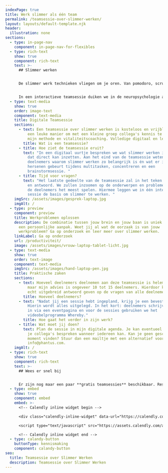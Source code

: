 ```yaml
---
indexPage: true
title: Werk slimmer als één team
permalink: /teamsessie-over-slimmer-werken/
layout: layouts/default-template.njk
header:
  illustration: none
sections:
  - type: in-page-nav
    component: in-page-nav-for-flexibles
  - type: rich-text
    show: true
    component: rich-text
    text: >-
      ## Slimmer werken


      De slimmer werk technieken vliegen om je oren. Van pomodoro, scrum, grip, deepwork én getting things done. Wat kan jij doen om sneller én harder te werken? 


      In een interactieve teamsessie duiken we in de neuropsychologie achter al deze technieken. Waar is je brein allemaal toe in staat én wat zijn de beperkingen van je brein. Je krijgt de kans om al je vragen te stellen aan vitaliteitscoach en trainer Pjotr.
  - type: text-media
    show: true
    order: image-text
    component: text-media
    title: Digitale Teamsessie
    sections:
      - text: Een teamsessie over slimmer werken is kosteloos en vrijblijvend. Dit is
          een leuke manier om met een kleine groep collega's kennis te maken met
          mijn methode en vitaliteitscoaching. Volledige digitaal en leerzaam!
        title: Wat is een teamsessie?
      - title: Hoe ziet de teamsessie eruit?
        text: "In een digitaal uurtje bespreken we wat slimmer werken inhoudt én hoe jij
          dat direct kan inzetten. Aan het eind van de teamsessie weten de
          deelnemers waarom slimmer werken zo belangrijk is én wat er in de
          hersenen gebeurt tijdens multitasken, concentreren en een
          brainstormsessie. "
      - title: Tijd voor vragen?
        text: "Het laatste gedeelte van de teamsessie zal in het teken staan van vraag
          en antwoord. We zullen inzoomen op de onderwerpen en problemen die bij
          de deelnemers het meest spelen. Hiermee leggen we in één interactieve
          sessie de basis om slimmer te werken. "
    imgSrc: /assets/images/gesprek-laptop.jpg
    imgAlt: /
  - type: preview
    component: preview
    title: Werkproblemen oplossen
    description: De combinatie tussen jouw brein en jouw baan is uniek en vraagt om
      een persoonlijke aanpak. Weet jij al wat de oorzaak is van jouw
      werkprobleem? Ga op onderzoek en leer meer over slimmer werken.
    linkLabel: Ga op onderzoek
    url: /productiviteit/
    image: /assets/images/vrouw-laptop-tablet-licht.jpg
  - type: text-media
    show: true
    order: text-image
    component: text-media
    imgSrc: /assets/images/hand-laptop-pen.jpg
    title: Praktische zaken
    sections:
      - text: Hoeveel deelnemers deelnemen aan deze teamsessie is helemaal aan jullie,
          maar mijn advies is ongeveer 10 tot 15 deelnemers. Hierdoor kan ik ook
          echt uitgebreid antwoord geven op de vragen van alle deelnemers.
        title: Hoeveel deelnemers?
      - text: "Nadat jij een sessie hebt ingepland, krijg je een bevestigingsmail.
          Hierin wordt alles uitgelegd. In het kort: deelnemers schrijven zich
          in via een eventpagina en voor de sessies gebruiken we het
          videobelprogramma Whereby."
        title: Hoe gaat het verder in zijn werk?
      - title: Wat moet jij doen?
        text: Plan de sessie in mijn digitale agenda. Je kan eventueel van tevoren met
          je collega's bespreken wanneer iedereen kan. Kan je geen geschikt
          moment vinden? Stuur dan een mailtje met een alternatief voorstel naar
          info@phantus.com.
    imgAlt: /
  - type: rich-text
    show: true
    component: rich-text
    text: >-
      ## Wees er snel bij


      Er zijn nog maar een paar **gratis teamsessies** beschikbaar. Reserveer gelijk één van de gratis teamsessies óf plan eerst een [kennismaking met coach Pjotr.](https://calendly.com/pjotr-peulen/bellen)
  - type: embed
    show: true
    component: embed
    embed: >-
      <!-- Calendly inline widget begin -->

      <div class="calendly-inline-widget" data-url="https://calendly.com/pjotr-peulen/teamsessie-over-slaap?primary_color=eb5c36" style="min-width:320px;height:630px;"></div>

      <script type="text/javascript" src="https://assets.calendly.com/assets/external/widget.js" async></script>

      <!-- Calendly inline widget end -->
  - type: calandy-button
    buttonType: kennismaking
    component: calandy-button
seo:
  title: Teamsessie over Slimmer Werken
  description: Teamsessie over Slimmer Werken
---
```

